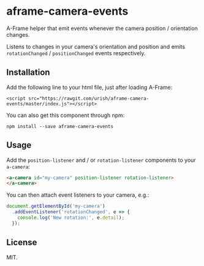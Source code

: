 # aframe-camera-events

A-Frame helper that emit events whenever the camera position / orientation changes.

Listens to changes in your camera's orientation and position and emits `rotationChanged` / `positionChanged` events respectively.

## Installation

Add the following line to your html file, just after loading A-Frame:

    <script src="https://rawgit.com/urish/aframe-camera-events/master/index.js"></script>

You can also get this component through npm:

    npm install --save aframe-camera-events

## Usage

Add the `position-listener` and / or `rotation-listener` components to your `a-camera`:

```html
<a-camera id="my-camera" position-listener rotation-listener>
</a-camera>
```

You can then attach event listeners to your camera, e.g.:

```javascript
document.getElementById('my-camera')
  .addEventListener('rotationChanged', e => {
    console.log('New rotation:', e.detail);
  });
```

## License

MIT.
